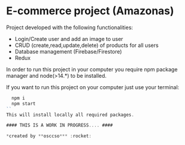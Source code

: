 # E-commerce project (Amazonas) #

Project developed with the following functionalities:

- Login/Create user and add an image to user
- CRUD (create,read,update,delete) of products for all users
- Database management (Firebase/Firestore)
- Redux

In order to run this project in your computer you require npm package manager and node(>14.*) to be installed.

If you want to run this project on your computer just use your terminal:
```js
  npm i
  npm start
``
This will install locally all required packages.

#### THIS IS A WORK IN PROGRESS.... ####

*created by **osccso*** :rocket: